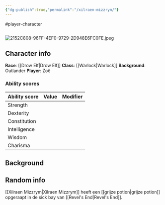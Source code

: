 ```yaml
---
{"dg-publish":true,"permalink":"/xilraen-mizzrym/"}
---
```


#player-character 

```table-of-contents
```
![2152C808-96FF-4EF0-9729-2D948E6FC0FE.jpeg](/img/user/2152C808-96FF-4EF0-9729-2D948E6FC0FE.jpeg)

## Character info
**Race**: [[Drow Elf\|Drow Elf]]
**Class**: [[Warlock\|Warlock]]
**Background**: Outlander
**Player**: Zoë 

### Ability scores

| Ability score | Value | Modifier |
| ------------- | ----- | -------- |
| Strength      |       |          |
| Dexterity     |       |          |
| Constitution  |       |          |
| Intelligence  |       |          |
| Wisdom        |       |          |
| Charisma      |       |          |


## Background
 

## Random info
[[Xilraen Mizzrym\|Xilraen Mizzrym]] heeft een [[grijze potion\|grijze potion]] opgeraapt in de sick bay van [[Revel's End\|Revel's End]]. 